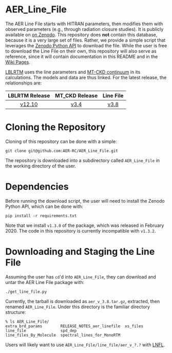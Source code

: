 # AER_Line_File

The AER Line File starts with HITRAN parameters, then modifies them with observed parameters (e.g., through radiation closure studies). It is publicly available on [on Zenodo](https://zenodo.org/record/3837550). This repository does **not** contain this database, because it is a very large set of files. Rather, we provide a simple script that leverages the [Zenodo Python API](https://pypi.org/project/zenodo-get/) to download the file. While the user is free to download the Line File on their own, this repository will also serve as reference, since it will contain documentation in this README and in the [Wiki Pages](https://github.com/AER-RC/AER_Line_File/wiki).

[LBLRTM](https://github.com/AER-RC/LBLRTM) uses the line parameters and [MT-CKD continuum](https://github.com/AER-RC/mt-ckd) in its calculations. The models and data are thus linked. For the latest release, the relationships are:

| LBLRTM Release | MT_CKD Release | Line File |
| :---: | :---: | :---: |
| [v12.10](https://github.com/AER-RC/LBLRTM/releases/tag/v12.10) | [v3.4](https://github.com/AER-RC/mt-ckd/releases/tag/v3.4) | [v3.8](https://zenodo.org/record/4019086/files/aer_v_3.8.tar.gz?download=1) |

# Cloning the Repository

Cloning of this repository can be done with a simple:

```
git clone git@github.com:AER-RC/AER_Line_File.git
```

The repository is downloaded into a subdirectory called `AER_Line_File` in the working directory of the user.

# Dependencies

Before running the download script, the user will need to install the Zenodo Python API, which can be done with:

```
pip install -r requirements.txt
```

Note that we install `v1.3.0` of the package, which was released in February 2020. The code in this repository is currently incompatible with `v1.3.2`.

# Downloading and Staging the Line File

Assuming the user has `cd`'d into `AER_Line_File`, they can download and untar the AER Line File package with:

```
./get_line_file.py
```

Currently, the tarball is downloaded as `aer_v_3.8.tar.gz`, extracted, then renamed `AER_Line_File`. Under this directory is the familiar directory structure:

```
% ls AER_Line_File/
extra_brd_params        RELEASE_NOTES_aer_linefile  xs_files
line_file               spd_dep
line_files_By_Molecule  spectral_lines_for_MonoRTM
```

Users will likely want to use `AER_Line_File/line_file/aer_v_?.?` with [LNFL](https://github.com/AER-RC/LNFL).

